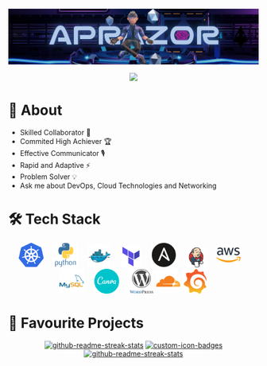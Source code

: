 ![heading](header_3.png)



<p align="center">
  <!-- Typing SVG by DenverCoder1 - https://github.com/DenverCoder1/readme-typing-svg -->
  <a href="https://github.com/DenverCoder1/readme-typing-svg">
    <img src="https://readme-typing-svg.demolab.com?font=Fira+Code&pause=1000&color=F71F86&random=false&width=435&lines=Talks+About+DevOps%2C+Cloud+%26+Network;Always+Learning+New+Things!&font=Fira%20Code&center=true&width=440&height=45&color=f75c7e&vCenter=true&pause=1000&size=22" /></a>
</p>

# 🚀 About

- Skilled Collaborator 🤝
- Commited High Achiever 🏆
- Effective Communicator 🎙
- Rapid and Adaptive ⚡️
- Problem Solver 💡
- Ask me about DevOps, Cloud Technologies and Networking


# 🛠 Tech Stack

<div align="center"> 
  <img src="https://github.com/devicons/devicon/blob/master/icons/kubernetes/kubernetes-original.svg" width="50" height="50"/>
  &nbsp;&nbsp;&nbsp;
<img src="https://github.com/devicons/devicon/blob/master/icons/python/python-original-wordmark.svg" width="50" height="50"/>
  &nbsp;&nbsp;&nbsp;
<img src="https://github.com/devicons/devicon/blob/master/icons/docker/docker-original.svg" title="Docker" alt="Docker"  height="46"/>
  &nbsp;&nbsp;&nbsp;
<img src="https://github.com/devicons/devicon/blob/master/icons/terraform/terraform-original.svg"  width="43" height="43"/>
  &nbsp;&nbsp;&nbsp;
<img src="https://github.com/devicons/devicon/blob/master/icons/ansible/ansible-original.svg"  width="50" height="50"/>
  &nbsp;&nbsp;&nbsp;
<img src="https://github.com/devicons/devicon/blob/master/icons/jenkins/jenkins-original.svg" height="40"/>
  &nbsp;&nbsp;&nbsp;
<img src="https://github.com/devicons/devicon/blob/master/icons/amazonwebservices/amazonwebservices-original-wordmark.svg" title="Git"  width="50" height="50"/> 
  &nbsp;&nbsp;&nbsp;
<img src="https://github.com/devicons/devicon/blob/master/icons/mysql/mysql-original-wordmark.svg"  height="50"/>
  &nbsp;&nbsp;&nbsp;
<img src="https://github.com/devicons/devicon/blob/master/icons/canva/canva-original.svg"  width="50" height="50"/>
  &nbsp;&nbsp;&nbsp;
 <img src="https://github.com/devicons/devicon/blob/master/icons/wordpress/wordpress-original.svg" width="50" height="50" />
 <img src="https://github.com/devicons/devicon/blob/master/icons/cloudflare/cloudflare-original.svg" width="50" height="50" />
 <img src="https://github.com/devicons/devicon/blob/master/icons/grafana/grafana-original.svg" width="50" height="50" />

</div>


# 🌟 Favourite Projects


<p align="center">
    <a href="https://github.com/Aprazor/My-Notes-Collection"><img width="278" src="https://denvercoder1-github-readme-stats.vercel.app/api/pin/?username=Aprazor&repo=My-Notes-Collection&theme=react&bg_color=1F222E&title_color=F85D7F&hide_border=true&icon_color=F8D866&show_icons=false" alt="github-readme-streak-stats"></a>
    <a href="Ansible-Network-Automation-Scripts"><img width="278" src="https://denvercoder1-github-readme-stats.vercel.app/api/pin?username=Aprazor&repo=Ansible-Network-Automation-Scripts&theme=react&bg_color=1F222E&title_color=F85D7F&hide_border=true&icon_color=F8D866&show_icons=false" alt="custom-icon-badges"></a>
    <a href="https://github.com/Aprazor/DevOps-Project"><img width="278" src="https://denvercoder1-github-readme-stats.vercel.app/api/pin/?username=Aprazor&repo=DevOps-Project&theme=react&bg_color=1F222E&title_color=F85D7F&hide_border=true&icon_color=F8D866&show_icons=false" alt="github-readme-streak-stats"></a>

</p>


